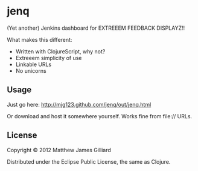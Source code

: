 # jenq

(Yet another) Jenkins dashboard for EXTREEEM FEEDBACK DISPLAYZ!!

What makes this different:
 - Written with ClojureScript, why not?
 - Extreeem simplicity of use 
 - Linkable URLs
 - No unicorns

## Usage

Just go here: http://mjg123.github.com/jenq/out/jenq.html

Or download and host it somewhere yourself.  Works fine from file:// URLs.

## License

Copyright © 2012 Matthew James Gilliard

Distributed under the Eclipse Public License, the same as Clojure.
